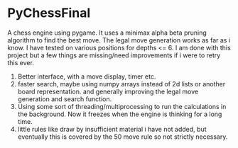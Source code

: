 # PyChessFinal

A chess engine using pygame.
It uses a minimax alpha beta pruning algorithm to find the best move.
The legal move generation works as far as i know. I have tested on various positions for depths <= 6.
I am done with this project but a few things are missing/need improvements if i were to retry this ever.
1. Better interface, with a move display, timer etc.
2. faster search, maybe using numpy arrays instead of 2d lists or another board representation. and generally improving the legal move generation and search function.
3. Using some sort of threading/multiprocessing to run the calculations in the background. Now it freezes when the engine is thinking for a long time.
4. little rules like draw by insufficient material i have not added, but eventually this is covered by the 50 move rule so not strictly necessary.
